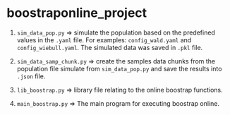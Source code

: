 # boostraponline_project
1. `sim_data_pop.py` => simulate the population based on the predefined values in the `.yaml` file. For examples: `config_wald.yaml` and `config_wiebull.yaml`. The simulated data was saved in `.pkl` file.

2. `sim_data_samp_chunk.py` => create the samples data chunks from the population file simulate from `sim_data_pop.py` and save the results into `.json` file.

3. `lib_boostrap.py` => library file relating to the online boostrap functions.
 
4. `main_boostrap.py` => The main program for executing boostrap online.